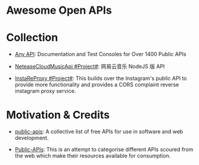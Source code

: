 # Awesome Open APIs

# Collection

- [Any API](https://any-api.com/): Documentation and Test Consoles for Over 1400 Public APIs

- [NeteaseCloudMusicApi #Project#](https://binaryify.github.io/NeteaseCloudMusicApi/#/): 网易云音乐 NodeJS 版 API

- [InstaReProxy #Project#](https://github.com/whizzzkid/instagram-proxy-api): This builds over the Instagram's public API to provide more functionality and provides a CORS complaint reverse instagram proxy service.

# Motivation & Credits

- [public-apis](https://github.com/toddmotto/public-apis): A collective list of free APIs for use in software and web development.

- [Public-APIs](https://github.com/n0shake/Public-APIs): This is an attempt to categorise different APIs scoured from the web which make their resources available for consumption.
